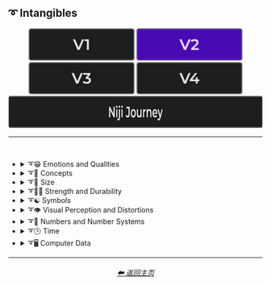 <h2>➰ Intangibles</h2>

<div align="center">

[<img src="/Images/Repo_Parts/Buttons/Version_Buttons/button_version_V1_inactive.webp?raw=true" alt="MidJourney V1" height="64" />](/Pages/MJ_V1/Style_Pages/Sphere/Intangibles.md)
[<img src="/Images/Repo_Parts/Buttons/Version_Buttons/button_version_V2_active.webp?raw=true" alt="MidJourney V2" height="64" />](/Pages/MJ_V2/Style_Pages/Sphere/Intangibles.md)
[<img src="/Images/Repo_Parts/Buttons/Version_Buttons/button_version_V3_inactive.webp?raw=true" alt="MidJourney V3" height="64" />](/Pages/MJ_V3/Style_Pages/Sphere/Intangibles.md)
[<img src="/Images/Repo_Parts/Buttons/Version_Buttons/button_version_V4_inactive.webp?raw=true" alt="MidJourney V4" height="64" />](/Pages/MJ_V4/Style_Pages/Just_The_Style/Intangibles.md)
<br>
[<img src="/Images/Repo_Parts/Buttons/Version_Buttons/button_version_niji_inactive_full.webp?raw=true" alt="Niji Journey" height="64" />](/Pages/Niji_Journey/Style_Pages/Intangibles.md)

</div>

<hr>
<br>


- <details><summary>➰😁 Emotions and Qualities</summary><p><div align="center">

    | Happy | Happy Accidents | Joyful |
    | :-: | :-: | :-: |
    | <img src="/Images/MJ_V2/MidJourney_Styles_(sphere)/sphere_Happy.webp?raw=true" width="256" /> | <img src="/Images/MJ_V2/MidJourney_Styles_(sphere)/sphere_Happy_Accidents.webp?raw=true" width="256" /> | <img src="/Images/MJ_V2/MidJourney_Styles_(sphere)/Wave_12/sphere_Joyful.webp?raw=true" width="256" /> |
    
    <br>

    | Excited | Euphoric | Love |
    | :-: | :-: | :-: |
    | <img src="/Images/MJ_V2/MidJourney_Styles_(sphere)/sphere_Excited.webp?raw=true" width="256" /> | <img src="/Images/MJ_V2/MidJourney_Styles_(sphere)/Wave_9/sphere_Euphoric.webp?raw=true" width="256" /> | <img src="/Images/MJ_V2/MidJourney_Styles_(sphere)/Wave_11/sphere_Love.webp?raw=true" width="256" /> |

    <br>

    | Sad | Lonely | Depressing |
    | :-: | :-: | :-: |
    | <img src="/Images/MJ_V2/MidJourney_Styles_(sphere)/sphere_Sad.webp?raw=true" width="256" /> | <img src="/Images/MJ_V2/MidJourney_Styles_(sphere)/sphere_Lonely.webp?raw=true" width="256" /> | <img src="/Images/MJ_V2/MidJourney_Styles_(sphere)/Wave_9/sphere_Depressing.webp?raw=true" width="256" /> |
    
    <br>

    | Cheerful | Surprise |
    | :-: | :-: |
    | <img src="/Images/MJ_V2/MidJourney_Styles_(sphere)/Wave_13/sphere_Cheerful.webp?raw=true" width="256" /> | <img src="/Images/MJ_V2/MidJourney_Styles_(sphere)/Wave_12/sphere_Surprise.webp?raw=true" width="256" /> |

    <br>

    | Emotion | Emotional |
    | :-: | :-: |
    | <img src="/Images/MJ_V2/MidJourney_Styles_(sphere)/Wave_13/sphere_Emotion.webp?raw=true" width="256" /> | <img src="/Images/MJ_V2/MidJourney_Styles_(sphere)/Wave_12/sphere_Emotional.webp?raw=true" width="256" /> |

    <br>
    
    | Intense |
    | :-: |
    | <img src="/Images/MJ_V2/MidJourney_Styles_(sphere)/Wave_14/sphere_Intense.webp?raw=true" width="256" /> |

    <br>

    | Clever | Brilliant | Intelligent |
    | :-: | :-: | :-: |
    | <img src="/Images/MJ_V2/MidJourney_Styles_(sphere)/Wave_12/sphere_Clever.webp?raw=true" width="256" /> | <img src="/Images/MJ_V2/MidJourney_Styles_(sphere)/Wave_13/sphere_Brilliant.webp?raw=true" width="256" /> | <img src="/Images/MJ_V2/MidJourney_Styles_(sphere)/Wave_13/sphere_Intelligent.webp?raw=true" width="256" /> |

    <br>

    | Whimsical |
    | :-: |
    | <img src="/Images/MJ_V2/MidJourney_Styles_(sphere)/Wave_12/sphere_Whimsical.webp?raw=true" width="256" /> |

    <br>

    | Pleasing | Evocative |
    | :-: | :-: |
    | <img src="/Images/MJ_V2/MidJourney_Styles_(sphere)/Wave_13/sphere_Pleasing.webp?raw=true" width="256" /> | <img src="/Images/MJ_V2/MidJourney_Styles_(sphere)/Wave_12/sphere_Evocative.webp?raw=true" width="256" /> |

    <br>

    | Angry | Dangerous |
    | :-: | :-: |
    | <img src="/Images/MJ_V2/MidJourney_Styles_(sphere)/sphere_Angry.webp?raw=true" width="256" /> | <img src="/Images/MJ_V2/MidJourney_Styles_(sphere)/Wave_11/sphere_Dangerous.webp?raw=true" width="256" /> |
    
    <br>

    | Angelic | Good | Heavenly |
    | :-: | :-: | :-: |
    | <img src="/Images/MJ_V2/MidJourney_Styles_(sphere)/sphere_Angelic.webp?raw=true" width="256" /> | <img src="/Images/MJ_V2/MidJourney_Styles_(sphere)/sphere_Good.webp?raw=true" width="256" /> | <img src="/Images/MJ_V2/MidJourney_Styles_(sphere)/Wave_12/sphere_Heavenly.webp?raw=true" width="256" /> |

    <br>

    | Evil | Diabolic | Demonic |
    | :-: | :-: | :-: |
    | <img src="/Images/MJ_V2/MidJourney_Styles_(sphere)/sphere_Evil.webp?raw=true" width="256" /> | <img src="/Images/MJ_V2/MidJourney_Styles_(sphere)/Wave_11/sphere_Diabolic.webp?raw=true" width="256" /> | <img src="/Images/MJ_V2/MidJourney_Styles_(sphere)/Wave_11/sphere_Demonic.webp?raw=true" width="256" /> |

    <br>

    | Corrupt | Corrupted |
    | :-: | :-: |
    | <img src="/Images/MJ_V2/MidJourney_Styles_(sphere)/Wave_11/sphere_Corrupt.webp?raw=true" width="256" /> | <img src="/Images/MJ_V2/MidJourney_Styles_(sphere)/Wave_11/sphere_Corrupted.webp?raw=true" width="256" /> |

    <br>

    | God | Devil |
    | :-: | :-: |
    | <img src="/Images/MJ_V2/MidJourney_Styles_(sphere)/Wave_9/sphere_God.webp?raw=true" width="256" /> | <img src="/Images/MJ_V2/MidJourney_Styles_(sphere)/Wave_9/sphere_Devil.webp?raw=true" width="256" /> |

    <br>

    | Benevolent | Malevolent |
    | :-: | :-: |
    | <img src="/Images/MJ_V2/MidJourney_Styles_(sphere)/Wave_9/sphere_Benevolent.webp?raw=true" width="256" /> | <img src="/Images/MJ_V2/MidJourney_Styles_(sphere)/Wave_9/sphere_Malevolent.webp?raw=true" width="256" /> |

    <br>
    
    | Troubled | Cringey |
    | :-: | :-: |
    | <img src="/Images/MJ_V2/MidJourney_Styles_(sphere)/Wave_14/sphere_Troubled.webp?raw=true" width="256" /> | <img src="/Images/MJ_V2/MidJourney_Styles_(sphere)/Wave_14/sphere_Cringey.webp?raw=true" width="256" /> |

    <br>

    | Creepy | Horror | Frightened |
    | :-: | :-: | :-: |
    | <img src="/Images/MJ_V2/MidJourney_Styles_(sphere)/Wave_9/sphere_Creepy.webp?raw=true" width="256" /> | <img src="/Images/MJ_V2/MidJourney_Styles_(sphere)/Wave_9/sphere_Horror.webp?raw=true" width="256" /> | <img src="/Images/MJ_V2/MidJourney_Styles_(sphere)/Wave_12/sphere_Frightened.webp?raw=true" width="256" /> |

    <br>
    
    | Soulful | Sublime | Ideal |
    | :-: | :-: | :-: |
    | <img src="/Images/MJ_V2/MidJourney_Styles_(sphere)/Wave_12/sphere_Soulful.webp?raw=true" width="256" /> | <img src="/Images/MJ_V2/MidJourney_Styles_(sphere)/Wave_12/sphere_Sublime.webp?raw=true" width="256" /> | <img src="/Images/MJ_V2/MidJourney_Styles_(sphere)/Wave_12/sphere_Ideal.webp?raw=true" width="256" /> |

    <br>

    | Luscious | Consumable |
    | :-: | :-: |
    | <img src="/Images/MJ_V2/MidJourney_Styles_(sphere)/Wave_13/sphere_Luscious.webp?raw=true" width="256" /> | <img src="/Images/MJ_V2/MidJourney_Styles_(sphere)/Wave_13/sphere_Consumable.webp?raw=true" width="256" /> |

    <br>

    | Cute |
    | :-: |
    | <img src="/Images/MJ_V2/MidJourney_Styles_(sphere)/Wave_11/sphere_Cute.webp?raw=true" width="256" /> |

    </div></p></details>


- <details><summary>➰🧠 Concepts</summary><p><div align="center">

    | Concept | Conceptual | Number |
    | :-: | :-: | :-: |
    | <img src="/Images/MJ_V2/MidJourney_Styles_(sphere)/Wave_13/sphere_Concept.webp?raw=true" width="256" /> | <img src="/Images/MJ_V2/MidJourney_Styles_(sphere)/Wave_14/sphere_Conceptual.webp?raw=true" width="256" /> | <img src="/Images/MJ_V2/MidJourney_Styles_(sphere)/Wave_13/sphere_Number.webp?raw=true" width="256" /> |
    
    <br>

    | Infused | Refreshing | Essence |
    | :-: | :-: | :-: |
    | <img src="/Images/MJ_V2/MidJourney_Styles_(sphere)/sphere_Infused.webp?raw=true" width="256" /> | <img src="/Images/MJ_V2/MidJourney_Styles_(sphere)/sphere_Refreshing.webp?raw=true" width="256" /> | <img src="/Images/MJ_V2/MidJourney_Styles_(sphere)/sphere_Essence.webp?raw=true" width="256" /> |
    
    <br>
    
    | Esoteric | Supersonic | Magnetic |
    | :-: | :-: | :-: |
    | <img src="/Images/MJ_V2/MidJourney_Styles_(sphere)/Wave_11/sphere_Esoteric.webp?raw=true" width="256" /> | <img src="/Images/MJ_V2/MidJourney_Styles_(sphere)/sphere_Supersonic.webp?raw=true" width="256" /> | <img src="/Images/MJ_V2/MidJourney_Styles_(sphere)/Wave_11/sphere_Magnetic.webp?raw=true" width="256" /> |

    <br>

    | Significant | Insanity |
    | :-: | :-: |
    | <img src="/Images/MJ_V2/MidJourney_Styles_(sphere)/Wave_9/sphere_Significant.webp?raw=true" width="256" /> | <img src="/Images/MJ_V2/MidJourney_Styles_(sphere)/Wave_11/sphere_Insanity.webp?raw=true" width="256" /> |

    <br>

    | Void |
    | :-: |
    | <img src="/Images/MJ_V2/MidJourney_Styles_(sphere)/Wave_12/sphere_Void.webp?raw=true" width="256" /> |

    <br>
    
    | Theme |
    | :-: |
    | <img src="/Images/MJ_V2/MidJourney_Styles_(sphere)/Wave_13/sphere_Theme.webp?raw=true" width="256" /> |

    <br>

    | Neural | Bleak | Barren |
    | :-: | :-: | :-: |
    | <img src="/Images/MJ_V2/MidJourney_Styles_(sphere)/Wave_13/sphere_Neural.webp?raw=true" width="256" /> | <img src="/Images/MJ_V2/MidJourney_Styles_(sphere)/Wave_13/sphere_Bleak.webp?raw=true" width="256" /> | <img src="/Images/MJ_V2/MidJourney_Styles_(sphere)/Wave_13/sphere_Barren.webp?raw=true" width="256" /> |
    
    <br>

    | Eerie | Vast |
    | :-: | :-: |
    | <img src="/Images/MJ_V2/MidJourney_Styles_(sphere)/Wave_10/sphere_Eerie.webp?raw=true" width="256" /> | <img src="/Images/MJ_V2/MidJourney_Styles_(sphere)/Wave_10/sphere_Vast.webp?raw=true" width="256" /> |

    <br>

    | Nothing | Something |
    | :-: | :-: |
    | <img src="/Images/MJ_V2/MidJourney_Styles_(sphere)/Wave_11/sphere_Nothing.webp?raw=true" width="256" /> | <img src="/Images/MJ_V2/MidJourney_Styles_(sphere)/Wave_11/sphere_Something.webp?raw=true" width="256" /> |
    
    <br>
    
    | Anything | Everything |
    | :-: | :-: |
    | <img src="/Images/MJ_V2/MidJourney_Styles_(sphere)/Wave_11/sphere_Anything.webp?raw=true" width="256" /> | <img src="/Images/MJ_V2/MidJourney_Styles_(sphere)/Wave_11/sphere_Everything.webp?raw=true" width="256" /> |

    <br>
    
    | Someone | Somebody |
    | :-: | :-: |
    | <img src="/Images/MJ_V2/MidJourney_Styles_(sphere)/Wave_12/sphere_Someone.webp?raw=true" width="256" /> | <img src="/Images/MJ_V2/MidJourney_Styles_(sphere)/Wave_12/sphere_Somebody.webp?raw=true" width="256" /> |
    
    <br>
    
    | No-one | Nobody |
    | :-: | :-: |
    | <img src="/Images/MJ_V2/MidJourney_Styles_(sphere)/Wave_12/sphere_No-one.webp?raw=true" width="256" /> | <img src="/Images/MJ_V2/MidJourney_Styles_(sphere)/Wave_12/sphere_Nobody.webp?raw=true" width="256" /> |
    
    <br>
    
    | Anyone | Anybody |
    | :-: | :-: |
    | <img src="/Images/MJ_V2/MidJourney_Styles_(sphere)/Wave_12/sphere_Anyone.webp?raw=true" width="256" /> | <img src="/Images/MJ_V2/MidJourney_Styles_(sphere)/Wave_12/sphere_Anybody.webp?raw=true" width="256" /> |

    <br>
    
    | Feng Shui | Perfectionism | OCD |
    | :-: | :-: | :-: |
    | <img src="/Images/MJ_V2/MidJourney_Styles_(sphere)/sphere_Feng_Shui.webp?raw=true" width="256" /> | <img src="/Images/MJ_V2/MidJourney_Styles_(sphere)/sphere_Perfectionism.webp?raw=true" width="256" /> | <img src="/Images/MJ_V2/MidJourney_Styles_(sphere)/sphere_OCD.webp?raw=true" width="256" /> |
    
    <br>

    | Knolling | Organized | Sorted |
    | :-: | :-: | :-: |
    | <img src="/Images/MJ_V2/MidJourney_Styles_(sphere)/Wave_14/sphere_Knolling.webp?raw=true" width="256" /> | <img src="/Images/MJ_V2/MidJourney_Styles_(sphere)/Wave_9/sphere_Organized.webp?raw=true" width="256" /> | <img src="/Images/MJ_V2/MidJourney_Styles_(sphere)/Wave_9/sphere_Sorted.webp?raw=true" width="256" /> |

    <br>

    | Neat | Tidy | Archive |
    | :-: | :-: | :-: |
    | <img src="/Images/MJ_V2/MidJourney_Styles_(sphere)/Wave_9/sphere_Neat.webp?raw=true" width="256" /> | <img src="/Images/MJ_V2/MidJourney_Styles_(sphere)/Wave_9/sphere_Tidy.webp?raw=true" width="256" /> | <img src="/Images/MJ_V2/MidJourney_Styles_(sphere)/Wave_12/sphere_Archive.webp?raw=true" width="256" /> |

    <br>
    
    | Random | Technique |
    | :-: | :-: |
    | <img src="/Images/MJ_V2/MidJourney_Styles_(sphere)/sphere_Random.webp?raw=true" width="256" /> | <img src="/Images/MJ_V2/MidJourney_Styles_(sphere)/Wave_13/sphere_Technique.webp?raw=true" width="256" /> |

    <br>
    
    | Array | Flexible | Upside-Down |
    | :-: | :-: | :-: |
    | <img src="/Images/MJ_V2/MidJourney_Styles_(sphere)/sphere_Array.webp?raw=true" width="256" /> | <img src="/Images/MJ_V2/MidJourney_Styles_(sphere)/sphere_Flexible.webp?raw=true" width="256" /> | <img src="/Images/MJ_V2/MidJourney_Styles_(sphere)/sphere_Upside-Down.webp?raw=true" width="256" /> |

    <br>
    
    | Chiral | Chirality | Ambidextrous |
    | :-: | :-: | :-: |
    | <img src="/Images/MJ_V2/MidJourney_Styles_(sphere)/Wave_14/sphere_Chiral.webp?raw=true" width="256" /> | <img src="/Images/MJ_V2/MidJourney_Styles_(sphere)/Wave_14/sphere_Chirality.webp?raw=true" width="256" /> | <img src="/Images/MJ_V2/MidJourney_Styles_(sphere)/Wave_14/sphere_Ambidextrous.webp?raw=true" width="256" /> |
    
    <br>
    
    | Continuity |
    | :-: |
    | <img src="/Images/MJ_V2/MidJourney_Styles_(sphere)/Wave_14/sphere_Continuity.webp?raw=true" width="256" /> |

    <br>
    
    | Kinetic |
    | :-: |
    | <img src="/Images/MJ_V2/MidJourney_Styles_(sphere)/Wave_14/sphere_Kinetic.webp?raw=true" width="256" /> |

    <br>

    | Muted | Silence |
    | :-: | :-: |
    | <img src="/Images/MJ_V2/MidJourney_Styles_(sphere)/sphere_Muted.webp?raw=true" width="256" /> | <img src="/Images/MJ_V2/MidJourney_Styles_(sphere)/Wave_12/sphere_Silence.webp?raw=true" width="256" /> |

    <br>

    | Ambiguous Image | Bayer Matrix |
    | :-: | :-: |
    | <img src="/Images/MJ_V2/MidJourney_Styles_(sphere)/sphere_Ambiguous_image.webp?raw=true" width="256" /> | <img src="/Images/MJ_V2/MidJourney_Styles_(sphere)/sphere_BayerMatrix.webp?raw=true" width="256" /> |

    <br>

    | Beginning | End | Extended |
    | :-: | :-: | :-: |
    | <img src="/Images/MJ_V2/MidJourney_Styles_(sphere)/sphere_Beginning.webp?raw=true" width="256" /> | <img src="/Images/MJ_V2/MidJourney_Styles_(sphere)/sphere_End.webp?raw=true" width="256" /> | <img src="/Images/MJ_V2/MidJourney_Styles_(sphere)/Wave_13/sphere_Extended.webp?raw=true" width="256" /> |

    <br>

    | Life | Death | Purgatory |
    | :-: | :-: | :-: |
    | <img src="/Images/MJ_V2/MidJourney_Styles_(sphere)/Wave_12/sphere_Life.webp?raw=true" width="256" /> | <img src="/Images/MJ_V2/MidJourney_Styles_(sphere)/Wave_12/sphere_Death.webp?raw=true" width="256" /> | <img src="/Images/MJ_V2/MidJourney_Styles_(sphere)/Wave_12/sphere_Purgatory.webp?raw=true" width="256" /> |

    <br>

    | Mind | Ego | Egodeath |
    | :-: | :-: | :-: |
    | <img src="/Images/MJ_V2/MidJourney_Styles_(sphere)/Wave_12/sphere_Mind.webp?raw=true" width="256" /> | <img src="/Images/MJ_V2/MidJourney_Styles_(sphere)/Wave_12/sphere_Ego.webp?raw=true" width="256" /> | <img src="/Images/MJ_V2/MidJourney_Styles_(sphere)/Wave_12/sphere_Egodeath.webp?raw=true" width="256" /> |

    <br>

    | Paradox | Cryptic |
    | :-: | :-: |
    |<img src="/Images/MJ_V2/MidJourney_Styles_(sphere)/sphere_Paradox.webp?raw=true" width="256" /> | <img src="/Images/MJ_V2/MidJourney_Styles_(sphere)/Wave_14/sphere_Cryptic.webp?raw=true" width="256" /> |

    <br>

    | Modified | Modification | Manipulation |
    | :-: | :-: | :-: |
    | <img src="/Images/MJ_V2/MidJourney_Styles_(sphere)/Wave_13/sphere_Modified.webp?raw=true" width="256" /> | <img src="/Images/MJ_V2/MidJourney_Styles_(sphere)/Wave_13/sphere_Modification.webp?raw=true" width="256" /> | <img src="/Images/MJ_V2/MidJourney_Styles_(sphere)/Wave_13/sphere_Manipulation.webp?raw=true" width="256" /> |
    
    <br>
    
    | Alterations |
    | :-: |
    | <img src="/Images/MJ_V2/MidJourney_Styles_(sphere)/sphere_Alterations.webp?raw=true" width="256" /> |

    <br>
    
    | Miscellaneous | Experimental |
    | :-: | :-: |
    | <img src="/Images/MJ_V2/MidJourney_Styles_(sphere)/Wave_13/sphere_Miscellaneous.webp?raw=true" width="256" /> | <img src="/Images/MJ_V2/MidJourney_Styles_(sphere)/Wave_13/sphere_Experimental.webp?raw=true" width="256" /> |
    
    <br>
    
    | Aspect | Ratio | Aspect Ratio |
    | :-: | :-: | :-: |
    | <img src="/Images/MJ_V2/MidJourney_Styles_(sphere)/Wave_13/sphere_Aspect.webp?raw=true" width="256" /> | <img src="/Images/MJ_V2/MidJourney_Styles_(sphere)/Wave_13/sphere_Ratio.webp?raw=true" width="256" /> | <img src="/Images/MJ_V2/MidJourney_Styles_(sphere)/Wave_13/sphere_Aspect_Ratio.webp?raw=true" width="256" /> |
    
    <br>

    | Physics | System | Prompt |
    | :-: | :-: | :-: |
    | <img src="/Images/MJ_V2/MidJourney_Styles_(sphere)/sphere_physics.webp?raw=true" width="256" /> | <img src="/Images/MJ_V2/MidJourney_Styles_(sphere)/Wave_13/sphere_System.webp?raw=true" width="256" /> | <img src="/Images/MJ_V2/MidJourney_Styles_(sphere)/Wave_11/sphere_Prompt.webp?raw=true" width="256" /> |

    <br>

    | Sinusoid | Summation |
    | :-: | :-: |
    | <img src="/Images/MJ_V2/MidJourney_Styles_(sphere)/sphere_Sinusoid.webp?raw=true" width="256" /> | <img src="/Images/MJ_V2/MidJourney_Styles_(sphere)/sphere_Summation.webp?raw=true" width="256" /> |

    <br>

    | Destructive | Abrasion |
    | :-: | :-: |
    | <img src="/Images/MJ_V2/MidJourney_Styles_(sphere)/sphere_Destructive.webp?raw=true" width="256" /> | <img src="/Images/MJ_V2/MidJourney_Styles_(sphere)/sphere_Abrasion.webp?raw=true" width="256" /> |

    <br>

    | Obstructed | Convergence |
    | :-: | :-: |
    | <img src="/Images/MJ_V2/MidJourney_Styles_(sphere)/sphere_Obstructed.webp?raw=true" width="256" /> | <img src="/Images/MJ_V2/MidJourney_Styles_(sphere)/sphere_Convergence.webp?raw=true" width="256" /> |

    <br>

    | Displace | Shifted | Shifting |
    | :-: | :-: | :-: |
    | <img src="/Images/MJ_V2/MidJourney_Styles_(sphere)/sphere_Displace.webp?raw=true" width="256" /> | <img src="/Images/MJ_V2/MidJourney_Styles_(sphere)/sphere_Shifted.webp?raw=true" width="256" /> | <img src="/Images/MJ_V2/MidJourney_Styles_(sphere)/sphere_Shifting.webp?raw=true" width="256" /> |

    <br>
    
    | Resolution | Format |
    | :-: | :-: |
    | <img src="/Images/MJ_V2/MidJourney_Styles_(sphere)/Wave_13/sphere_Resolution.webp?raw=true" width="256" /> | <img src="/Images/MJ_V2/MidJourney_Styles_(sphere)/Wave_13/sphere_Format.webp?raw=true" width="256" /> |

    <br>
    
    | Breathing |
    | :-: |
    | <img src="/Images/MJ_V2/MidJourney_Styles_(sphere)/sphere_Breathing.webp?raw=true" width="256" /> |

    <br>
    
    | Play | Playing | Playful |
    | :-: | :-: | :-: |
    | <img src="/Images/MJ_V2/MidJourney_Styles_(sphere)/sphere_Play.webp?raw=true" width="256" /> | <img src="/Images/MJ_V2/MidJourney_Styles_(sphere)/sphere_Playing.webp?raw=true" width="256" /> | <img src="/Images/MJ_V2/MidJourney_Styles_(sphere)/sphere_Playful.webp?raw=true" width="256" /> |

    <br>
    
    | Derp | Hurr-Durr |
    | :-: | :-: |
    | <img src="/Images/MJ_V2/MidJourney_Styles_(sphere)/sphere_Derp.webp?raw=true" width="256" /> | <img src="/Images/MJ_V2/MidJourney_Styles_(sphere)/sphere_Hurr-Durr.webp?raw=true" width="256" /> |
    
    <br>
    
    | Derr | Durrific |
    | :-: | :-: |
    | <img src="/Images/MJ_V2/MidJourney_Styles_(sphere)/sphere_Derr.webp?raw=true" width="256" /> | <img src="/Images/MJ_V2/MidJourney_Styles_(sphere)/sphere_Durrific.webp?raw=true" width="256" /> |

    </div></p></details>


- <details><summary>➰🤏 Size</summary><p><div align="center">

    | Size | Bite-Sized | Scale |
    | :-: | :-: | :-: |
    | <img src="/Images/MJ_V2/MidJourney_Styles_(sphere)/Wave_13/sphere_Size.webp?raw=true" width="256" /> | <img src="/Images/MJ_V2/MidJourney_Styles_(sphere)/Wave_13/sphere_Bite-Sized.webp?raw=true" width="256" /> | <img src="/Images/MJ_V2/MidJourney_Styles_(sphere)/Wave_14/sphere_Scale.webp?raw=true" width="256" /> |
    
    <br>

    | Nano | Micro | Tiny |
    | :-: | :-: | :-: |
    | <img src="/Images/MJ_V2/MidJourney_Styles_(sphere)/sphere_Nano.webp?raw=true" width="256" /> | <img src="/Images/MJ_V2/MidJourney_Styles_(sphere)/sphere_Micro.webp?raw=true" width="256" /> | <img src="/Images/MJ_V2/MidJourney_Styles_(sphere)/sphere_Tiny.webp?raw=true" width="256" /> |
    
    <br>
    
    | Mini | Big | Large |
    | :-: | :-: | :-: |
    | <img src="/Images/MJ_V2/MidJourney_Styles_(sphere)/sphere_Mini.webp?raw=true" width="256" /> | <img src="/Images/MJ_V2/MidJourney_Styles_(sphere)/sphere_Big.webp?raw=true" width="256" /> | <img src="/Images/MJ_V2/MidJourney_Styles_(sphere)/sphere_Large.webp?raw=true" width="256" /> |

    <br>
    
    | Huge | Massive | Massive Scale |
    | :-: | :-: | :-: |
    | <img src="/Images/MJ_V2/MidJourney_Styles_(sphere)/sphere_massivescale.webp?raw=true" width="256" /> | <img src="/Images/MJ_V2/MidJourney_Styles_(sphere)/sphere_Massive.webp?raw=true" width="256" /> | <img src="/Images/MJ_V2/MidJourney_Styles_(sphere)/sphere_Huge.webp?raw=true" width="256" /> |
    
    </div></p></details>


- <details><summary>➰🏋️‍♂️ Strength and Durability</summary><p><div align="center">

    | Weak | Strong | Durable |
    | :-: | :-: | :-: |
    | <img src="/Images/MJ_V2/MidJourney_Styles_(sphere)/sphere_Weak.webp?raw=true" width="256" /> | <img src="/Images/MJ_V2/MidJourney_Styles_(sphere)/sphere_Strong.webp?raw=true" width="256" /> | <img src="/Images/MJ_V2/MidJourney_Styles_(sphere)/Wave_14/sphere_Durable.webp?raw=true" width="256" /> |

    <br>

    | Powerful |
    | :-: |
    | <img src="/Images/MJ_V2/MidJourney_Styles_(sphere)/sphere_Powerful.webp?raw=true" width="256" /> |

    </div></p></details>


- <details><summary>➰☯ Symbols</summary><p>

  - <details><summary>☯♓ Zodiac Signs</summary><p><div align="center">

    | Capricornus | Aquarius | Pisces |
    | :-: | :-: | :-: |
    | <img src="/Images/MJ_V2/MidJourney_Styles_(sphere)/sphere_Capricornus.webp?raw=true" width="256" /> | <img src="/Images/MJ_V2/MidJourney_Styles_(sphere)/sphere_Aquarius.webp?raw=true" width="256" /> | <img src="/Images/MJ_V2/MidJourney_Styles_(sphere)/sphere_Pisces.webp?raw=true" width="256" /> |

    <br>

    | Taurus | Gemini | Cancer |
    | :-: | :-: | :-: |
    | <img src="/Images/MJ_V2/MidJourney_Styles_(sphere)/sphere_Taurus.webp?raw=true" width="256" /> | <img src="/Images/MJ_V2/MidJourney_Styles_(sphere)/sphere_Gemini.webp?raw=true" width="256" /> | <img src="/Images/MJ_V2/MidJourney_Styles_(sphere)/sphere_Cancer.webp?raw=true" width="256" /> |

    <br>

    | Leo | Virgo | Libra |
    | :-: | :-: | :-: |
    | <img src="/Images/MJ_V2/MidJourney_Styles_(sphere)/sphere_Leo.webp?raw=true" width="256" /> | <img src="/Images/MJ_V2/MidJourney_Styles_(sphere)/sphere_Virgo.webp?raw=true" width="256" /> | <img src="/Images/MJ_V2/MidJourney_Styles_(sphere)/sphere_Libra.webp?raw=true" width="256" /> |

    <br>

    | Scorpio | Sagittarius |
    | :-: | :-: |
    | <img src="/Images/MJ_V2/MidJourney_Styles_(sphere)/sphere_Scorpio.webp?raw=true" width="256" /> | <img src="/Images/MJ_V2/MidJourney_Styles_(sphere)/sphere_Sagittarius.webp?raw=true" width="256" /> |

    </div></p></details>


  - <details><summary>☯ Other Symbols</summary><p><div align="center">

    | Symbol | Symbols |
    | :-: | :-: |
    | <img src="/Images/MJ_V2/MidJourney_Styles_(sphere)/Wave_13/sphere_Symbol.webp?raw=true" width="256" /> | <img src="/Images/MJ_V2/MidJourney_Styles_(sphere)/Wave_13/sphere_Symbols.webp?raw=true" width="256" /> |

    <br>

    | Zodiac | Zodiac Sign |
    | :-: | :-: |
    | <img src="/Images/MJ_V2/MidJourney_Styles_(sphere)/Wave_13/sphere_Zodiac.webp?raw=true" width="256" /> | <img src="/Images/MJ_V2/MidJourney_Styles_(sphere)/Wave_13/sphere_Zodiac_Sign.webp?raw=true" width="256" /> |

    <br>

    | Yin Yang | Clef |
    | :-: | :-: |
    | <img src="/Images/MJ_V2/MidJourney_Styles_(sphere)/sphere_YinYang.webp?raw=true" width="256" /> | <img src="/Images/MJ_V2/MidJourney_Styles_(sphere)/Wave_11/sphere_Clef.webp?raw=true" width="256" /> |

    <br>
    
    | Sigil | Ouroboros |
    | :-: | :-: |
    | <img src="/Images/MJ_V2/MidJourney_Styles_(sphere)/Wave_11/sphere_Sigil.webp?raw=true" width="256" /> | <img src="/Images/MJ_V2/MidJourney_Styles_(sphere)/Wave_11/sphere_Ouroboros.webp?raw=true" width="256" /> |

    </div></p></details>

  </p></details>


- <details><summary>➰👁 Visual Perception and Distortions</summary><p><div align="center">

    | Visual Perception | Visual Agnosia | Vertigo |
    | :-: | :-: | :-: |
    | <img src="/Images/MJ_V2/MidJourney_Styles_(sphere)/sphere_Visual_Perception.webp?raw=true" width="256" /> | <img src="/Images/MJ_V2/MidJourney_Styles_(sphere)/sphere_Visual_Agnosia.webp?raw=true" width="256" /> | <img src="/Images/MJ_V2/MidJourney_Styles_(sphere)/Wave_12/sphere_Vertigo.webp?raw=true" width="256" /> |

    <br>

    | Ianothinopsia | Dysmorphopsia |
    | :-: | :-: |
    | <img src="/Images/MJ_V2/MidJourney_Styles_(sphere)/sphere_Ianothinopsia.webp?raw=true" width="256" /> | <img src="/Images/MJ_V2/MidJourney_Styles_(sphere)/sphere_Dysmorphopsia.webp?raw=true" width="256" /> |
    
    <br>
    
    | Micropsia | Microtelepsia |
    | :-: | :-: |
    | <img src="/Images/MJ_V2/MidJourney_Styles_(sphere)/sphere_Micropsia.webp?raw=true" width="256" /> | <img src="/Images/MJ_V2/MidJourney_Styles_(sphere)/sphere_Microtelepsia.webp?raw=true" width="256" /> |
    
    <br>
    
    | Macropsia | Pelopsia |
    | :-: | :-: |
    | <img src="/Images/MJ_V2/MidJourney_Styles_(sphere)/sphere_Macropsia.webp?raw=true" width="256" /> | <img src="/Images/MJ_V2/MidJourney_Styles_(sphere)/sphere_Pelopsia.webp?raw=true" width="256" /> |
    
    <br>
    
    | Xanthopsia | Achromatopsia |
    | :-: | :-: |
    | <img src="/Images/MJ_V2/MidJourney_Styles_(sphere)/sphere_Xanthopsia.webp?raw=true" width="256" /> | <img src="/Images/MJ_V2/MidJourney_Styles_(sphere)/sphere_Achromatopsia.webp?raw=true" width="256" /> |

  </div></p></details>


- <details><summary>➰🔢 Numbers and Number Systems</summary><p>

  - <details><summary>🔢 Numbers</summary><p><div align="center">

    | Hundred | Thousand |
    | :-: | :-: |
    | <img src="/Images/MJ_V2/MidJourney_Styles_(sphere)/Wave_9/sphere_Hundred.webp?raw=true" width="256" /> | <img src="/Images/MJ_V2/MidJourney_Styles_(sphere)/Wave_9/sphere_Thousand.webp?raw=true" width="256" /> |

    <br>

    | Million | Billion | Trillion |
    | :-: | :-: | :-: |
    | <img src="/Images/MJ_V2/MidJourney_Styles_(sphere)/Wave_9/sphere_Million.webp?raw=true" width="256" /> | <img src="/Images/MJ_V2/MidJourney_Styles_(sphere)/Wave_9/sphere_Billion.webp?raw=true" width="256" /> | <img src="/Images/MJ_V2/MidJourney_Styles_(sphere)/Wave_9/sphere_Trillion.webp?raw=true" width="256" /> |

    <br>
    
    | Quadrillion |
    | :-: |
    | <img src="/Images/MJ_V2/MidJourney_Styles_(sphere)/Wave_12/sphere_Quadrillion.webp?raw=true" width="256" /> |

    </div></p></details>




  - <details><summary>🔢 Number Systems</summary><p><div align="center">

    | Unary | Binary | Ternary |
    | :-: | :-: | :-: |
    | <img src="/Images/MJ_V2/MidJourney_Styles_(sphere)/sphere_Unary.webp?raw=true" width="256" /> | <img src="/Images/MJ_V2/MidJourney_Styles_(sphere)/sphere_Binary.webp?raw=true" width="256" /> | <img src="/Images/MJ_V2/MidJourney_Styles_(sphere)/sphere_Ternary.webp?raw=true" width="256" /> |
    
    <br>
    
    | Quaternary | Quinary | Senary |
    | :-: | :-: | :-: |
    | <img src="/Images/MJ_V2/MidJourney_Styles_(sphere)/sphere_Quaternary.webp?raw=true" width="256" /> | <img src="/Images/MJ_V2/MidJourney_Styles_(sphere)/sphere_Quinary.webp?raw=true" width="256" /> | <img src="/Images/MJ_V2/MidJourney_Styles_(sphere)/sphere_Senary.webp?raw=true" width="256" /> |
    
    <br>
    
    | Septenary | Octal | Nonary |
    | :-: | :-: | :-: |
    | <img src="/Images/MJ_V2/MidJourney_Styles_(sphere)/sphere_Septenary.webp?raw=true" width="256" /> | <img src="/Images/MJ_V2/MidJourney_Styles_(sphere)/sphere_Octal.webp?raw=true" width="256" /> | <img src="/Images/MJ_V2/MidJourney_Styles_(sphere)/sphere_Nonary.webp?raw=true" width="256" /> |
    
    <br>
    
    | Decimal | Hexadecimal |
    | :-: | :-: |
    | <img src="/Images/MJ_V2/MidJourney_Styles_(sphere)/sphere_Decimal.webp?raw=true" width="256" /> | <img src="/Images/MJ_V2/MidJourney_Styles_(sphere)/sphere_Hexadecimal.webp?raw=true" width="256" /> |

    </div></p></details>


  - <details><summary>🔢 Tuples</summary><p><div align="center">

    | Single | Double | Triple |
    | :-: | :-: | :-: |
    | <img src="/Images/MJ_V2/MidJourney_Styles_(sphere)/Wave_14/sphere_Single.webp?raw=true" width="256" /> | <img src="/Images/MJ_V2/MidJourney_Styles_(sphere)/Wave_14/sphere_Double.webp?raw=true" width="256" /> | <img src="/Images/MJ_V2/MidJourney_Styles_(sphere)/Wave_14/sphere_Triple.webp?raw=true" width="256" /> |
    
    <br>
    
    | Quadruple | Quintuple |
    | :-: | :-: |
    | <img src="/Images/MJ_V2/MidJourney_Styles_(sphere)/Wave_14/sphere_Quadruple.webp?raw=true" width="256" /> | <img src="/Images/MJ_V2/MidJourney_Styles_(sphere)/Wave_14/sphere_Quintuple.webp?raw=true" width="256" /> |

    </div></p></details>

  </p></details>


- <details><summary>➰🕒 Time</summary><p><div align="center">

    | Early | Late |
    | :-: | :-: |
    | <img src="/Images/MJ_V2/MidJourney_Styles_(sphere)/Wave_12/sphere_Early.webp?raw=true" width="256" /> | <img src="/Images/MJ_V2/MidJourney_Styles_(sphere)/Wave_12/sphere_Late.webp?raw=true" width="256" /> |
    
    <br>
    
    | Past | Future |
    | :-: | :-: |
    | <img src="/Images/MJ_V2/MidJourney_Styles_(sphere)/Wave_12/sphere_Past.webp?raw=true" width="256" /> | <img src="/Images/MJ_V2/MidJourney_Styles_(sphere)/Wave_12/sphere_Future.webp?raw=true" width="256" /> |
    
    <br>
    
    | Time | Present-Time | Current-Time |
    | :-: | :-: | :-: |
    | <img src="/Images/MJ_V2/MidJourney_Styles_(sphere)/Wave_13/sphere_Time.webp?raw=true" width="256" /> | <img src="/Images/MJ_V2/MidJourney_Styles_(sphere)/Wave_12/sphere_Present-Time.webp?raw=true" width="256" /> | <img src="/Images/MJ_V2/MidJourney_Styles_(sphere)/Wave_12/sphere_Current-Time.webp?raw=true" width="256" /> |
    
    <br>
    
    | Second | Minute | Hour |
    | :-: | :-: | :-: |
    | <img src="/Images/MJ_V2/MidJourney_Styles_(sphere)/Wave_12/sphere_Second.webp?raw=true" width="256" /> | <img src="/Images/MJ_V2/MidJourney_Styles_(sphere)/Wave_12/sphere_Minute.webp?raw=true" width="256" /> | <img src="/Images/MJ_V2/MidJourney_Styles_(sphere)/Wave_12/sphere_Hour.webp?raw=true" width="256" /> |
    
    <br>
    
    | Week | Month | Year |
    | :-: | :-: | :-: |
    | <img src="/Images/MJ_V2/MidJourney_Styles_(sphere)/Wave_12/sphere_Week.webp?raw=true" width="256" /> | <img src="/Images/MJ_V2/MidJourney_Styles_(sphere)/Wave_12/sphere_Month.webp?raw=true" width="256" /> | <img src="/Images/MJ_V2/MidJourney_Styles_(sphere)/Wave_12/sphere_Year.webp?raw=true" width="256" /> |
    
    <br>
    
    | Decade | Millennia |
    | :-: | :-: |
    | <img src="/Images/MJ_V2/MidJourney_Styles_(sphere)/Wave_12/sphere_Decade.webp?raw=true" width="256" /> | <img src="/Images/MJ_V2/MidJourney_Styles_(sphere)/Wave_12/sphere_Millennia.webp?raw=true" width="256" /> |
    
    <br>
    
    | Epoch | Aeon |
    | :-: | :-: |
    | <img src="/Images/MJ_V2/MidJourney_Styles_(sphere)/Wave_12/sphere_Epoch.webp?raw=true" width="256" /> | <img src="/Images/MJ_V2/MidJourney_Styles_(sphere)/Wave_12/sphere_Aeon.webp?raw=true" width="256" /> |

    </div></p></details>


- <details><summary>➰🖥 Computer Data</summary><p><div align="center">

    | Bit | Byte |
    | :-: | :-: |
    | <img src="/Images/MJ_V2/MidJourney_Styles_(sphere)/Wave_12/sphere_Bit.webp?raw=true" width="256" /> | <img src="/Images/MJ_V2/MidJourney_Styles_(sphere)/Wave_12/sphere_Byte.webp?raw=true" width="256" /> |
    
    <br>
    
    | Kilobyte | Megabyte |
    | :-: | :-: |
    | <img src="/Images/MJ_V2/MidJourney_Styles_(sphere)/Wave_12/sphere_Kilobyte.webp?raw=true" width="256" /> | <img src="/Images/MJ_V2/MidJourney_Styles_(sphere)/Wave_12/sphere_Megabyte.webp?raw=true" width="256" /> |
    
    <br>
    
    | Gigabyte | Terabyte |
    | :-: | :-: |
    | <img src="/Images/MJ_V2/MidJourney_Styles_(sphere)/Wave_12/sphere_Gigabyte.webp?raw=true" width="256" /> | <img src="/Images/MJ_V2/MidJourney_Styles_(sphere)/Wave_12/sphere_Terabyte.webp?raw=true" width="256" /> |
    
    <br>
    
    | Petabyte | Exabyte |
    | :-: | :-: |
    | <img src="/Images/MJ_V2/MidJourney_Styles_(sphere)/Wave_12/sphere_Petabyte.webp?raw=true" width="256" /> | <img src="/Images/MJ_V2/MidJourney_Styles_(sphere)/Wave_12/sphere_Exabyte.webp?raw=true" width="256" /> |
    
    <br>
    
    | Zettabyte | Yottabyte |
    | :-: | :-: |
    | <img src="/Images/MJ_V2/MidJourney_Styles_(sphere)/Wave_12/sphere_Zettabyte.webp?raw=true" width="256" /> | <img src="/Images/MJ_V2/MidJourney_Styles_(sphere)/Wave_12/sphere_Yottabyte.webp?raw=true" width="256" /> |

    </div></p></details>

<hr>
<div align="center">
    <h6><a href="/README.md">⬅ 返回主页</a></h6>
</div>